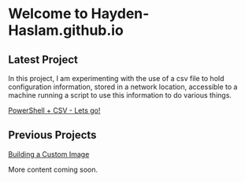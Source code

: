 # Welcome to Hayden-Haslam.github.io

## Latest Project

In this project, I am experimenting with the use of a csv file to hold configuration information, stored in a network location, accessible to a machine running a script to use this information to do various things.

[PowerShell + CSV - Lets go!](pscsv.md)

## Previous Projects

[Building a Custom Image](newcustomimage.md)

More content coming soon.
